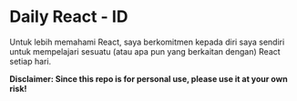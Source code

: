 # Daily React - ID
Untuk lebih memahami React, saya berkomitmen kepada diri saya sendiri untuk mempelajari sesuatu (atau apa pun yang berkaitan dengan) React setiap hari. 

__Disclaimer: Since this repo is for personal use, please use it at your own risk!__